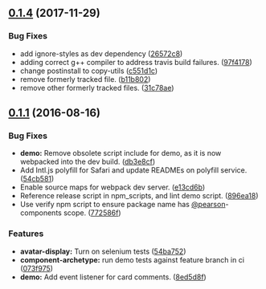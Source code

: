 <a name="0.1.4"></a>
## [0.1.4](https://github.com/Pearson-Higher-Ed/avatar-display/compare/v0.1.1...v0.1.4) (2017-11-29)


### Bug Fixes

* add ignore-styles as dev dependency ([26572c8](https://github.com/Pearson-Higher-Ed/avatar-display/commit/26572c8))
* adding correct g++ compiler to address travis build failures. ([97f4178](https://github.com/Pearson-Higher-Ed/avatar-display/commit/97f4178))
* change postinstall to copy-utils ([c551d1c](https://github.com/Pearson-Higher-Ed/avatar-display/commit/c551d1c))
* remove formerly tracked file. ([b11b802](https://github.com/Pearson-Higher-Ed/avatar-display/commit/b11b802))
* remove other formerly tracked files. ([31c78ae](https://github.com/Pearson-Higher-Ed/avatar-display/commit/31c78ae))



<a name="0.1.1"></a>
## [0.1.1](https://github.com/Pearson-Higher-Ed/avatar-display/compare/896ea18...v0.1.1) (2016-08-16)


### Bug Fixes

* **demo:** Remove obsolete script include for demo, as it is now webpacked into the dev build. ([db3e8cf](https://github.com/Pearson-Higher-Ed/avatar-display/commit/db3e8cf))
* Add Intl.js polyfill for Safari and update READMEs on polyfill service. ([54cb581](https://github.com/Pearson-Higher-Ed/avatar-display/commit/54cb581))
* Enable source maps for webpack dev server. ([e13cd6b](https://github.com/Pearson-Higher-Ed/avatar-display/commit/e13cd6b))
* Reference release script in npm_scripts, and lint demo script. ([896ea18](https://github.com/Pearson-Higher-Ed/avatar-display/commit/896ea18))
* Use verify npm script to ensure package name has [@pearson](https://github.com/pearson)-components scope. ([772586f](https://github.com/Pearson-Higher-Ed/avatar-display/commit/772586f))


### Features

* **avatar-display:** Turn on selenium tests ([54ba752](https://github.com/Pearson-Higher-Ed/avatar-display/commit/54ba752))
* **component-archetype:** run demo tests against feature branch in ci ([073f975](https://github.com/Pearson-Higher-Ed/avatar-display/commit/073f975))
* **demo:** Add event listener for card comments. ([8ed5d8f](https://github.com/Pearson-Higher-Ed/avatar-display/commit/8ed5d8f))



